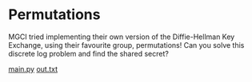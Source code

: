 # Permutations

MGCI tried implementing their own version of the Diffie-Hellman Key Exchange, using their favourite group, permutations! Can you solve this discrete log problem and find the shared secret?

[main.py](dist/main.py)
[out.txt](dist/out.txt)
